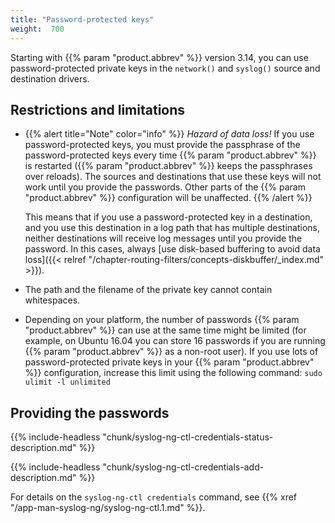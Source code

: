 ```yaml
---
title: "Password-protected keys"
weight:  700
---
```

<!-- DISCLAIMER: This file is based on the syslog-ng Open Source Edition documentation https://github.com/balabit/syslog-ng-ose-guides/commit/2f4a52ee61d1ea9ad27cb4f3168b95408fddfdf2 and is used under the terms of The syslog-ng Open Source Edition Documentation License. The file has been modified by Axoflow. -->

Starting with {{% param "product.abbrev" %}} version 3.14, you can use password-protected private keys in the `network()` and `syslog()` source and destination drivers.

## Restrictions and limitations

- {{% alert title="Note" color="info" %}}
*Hazard of data loss!* If you use password-protected keys, you must provide the passphrase of the password-protected keys every time {{% param "product.abbrev" %}} is restarted ({{% param "product.abbrev" %}} keeps the passphrases over reloads). The sources and destinations that use these keys will not work until you provide the passwords. Other parts of the {{% param "product.abbrev" %}} configuration will be unaffected.
    {{% /alert %}}

    This means that if you use a password-protected key in a destination, and you use this destination in a log path that has multiple destinations, neither destinations will receive log messages until you provide the password. In this cases, always [use disk-based buffering to avoid data loss]({{< relref "/chapter-routing-filters/concepts-diskbuffer/_index.md" >}}).

- The path and the filename of the private key cannot contain whitespaces.

- Depending on your platform, the number of passwords {{% param "product.abbrev" %}} can use at the same time might be limited (for example, on Ubuntu 16.04 you can store 16 passwords if you are running {{% param "product.abbrev" %}} as a non-root user). If you use lots of password-protected private keys in your {{% param "product.abbrev" %}} configuration, increase this limit using the following command: `sudo ulimit -l unlimited`

## Providing the passwords

{{% include-headless "chunk/syslog-ng-ctl-credentials-status-description.md" %}}

{{% include-headless "chunk/syslog-ng-ctl-credentials-add-description.md" %}}

For details on the `syslog-ng-ctl credentials` command, see {{% xref "/app-man-syslog-ng/syslog-ng-ctl.1.md" %}}.
